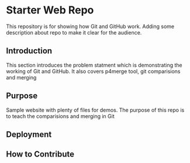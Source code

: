 # Starter Web Repo
This repository is for showing how Git and GitHub work. Adding some description about repo to make it clear for the audience. 

## Introduction
This section introduces the problem statment which is demonstrating the working of Git and GitHub. It also covers p4merge tool, git comparisions and merging

## Purpose
Sample website with plenty of files for demos. The purpose of this repo is to teach the comparisions and merging in Git

## Deployment


## How to Contribute

